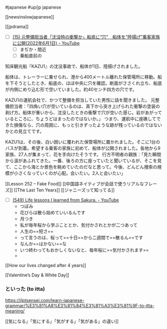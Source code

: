 #japanese
#up/jp japanese

[[newsinslowjapanese]]

[[jpdrama]]

- [ ] [(15) 元整備担当者「沈没時の衝撃か」船底に“穴”　船体を“陸揚げ”乗客家族に公開(2022年6月1日) - YouTube](https://www.youtube.com/watch?v=2l5U0ibWO44) 
	- [ ] まぢか・間近
	- [ ] 乗船直前の

知床観光船『KAZU1』の沈没事故で、船体が1日、陸揚げされました。

船体は、トレーラーに乗せられ、港から400メートル離れた保管場所に移動。船を下そうとしたとき、船底の、ほぼ中央に穴を確認。断面がささくれ立ち、船底が内側にめり込む形で空いていました。約40センチ四方の穴です。

KAZU1の運航会社で、かつて整備を担当していた男性に話を聞きました。
元整備担当者：「四角い穴が空いているのは、真下から突き上げられた衝撃の塗装の剥げ方。船体が重いから、沈没したときの衝撃で穴が空いた感じ。岩があがっているところに、ちょうどはまったのではないか。」
つまり、運航中に座礁してできた損傷なら、穴の周囲に、もっと引きずったような跡が残っているのではないかとの見立てです。

KAZU1は、その後、白い囲いに覆われた保管場所に置かれました。そこに1台のバスが到着。希望する乗客の家族に初めて、船体が公開されました。各地から9家族、27人が集まって、花を手向けたそうです。
行方不明者の親族：「見た瞬間から涙があふれてきた。一番、後ろの方に座っていたと聞いているが、そこを見て、ここから海とか景色を眺めていたのだなと思って。今後、どんどん捜索の規模が小さくなっていくのが心配。会いたい。2人と会いたい」

[[Lesson 252 – Fake Food]]
[[中国語ネイティブが会話で使うリアルなフレーズ]]
[[The Last Ten Years]]
[[ジャニーズって知ってる]]

- [ ] [(549) Life lessons I learned from Sakura. - YouTube](https://www.youtube.com/watch?v=ocLe5IPK9ss)
	- つぼみ
	- 花びらは散ら始めていいるんです
	- 月つき
	- 私が毎年桜から学ぶこととか、気付かされとかが二つあって
	- 人生の==短さ==
	- って言うのは、桜って==十日==から二週間で==散るん==です
	- なんか==はかない==な
	- いつ終わってもおかしくないなと、毎年桜に==気付かされます==
	- 

[[How our lives changed after 4 years]]

[[Valentine’s Day & White Day]]


### といった (to itta)
https://jlptsensei.com/learn-japanese-grammar/%E3%81%A8%E3%81%84%E3%81%A3%E3%81%9F-to-itta-meaning/

[[気になる」「気にする」「気がする」「気がある」の違い]]

